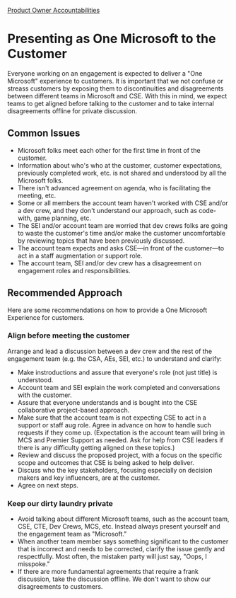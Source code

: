 [Product Owner Accountabilities](../POAccountabilities)

# Presenting as One Microsoft to the Customer

Everyone working on an engagement is expected to deliver a "One Microsoft" experience to customers. It is important that we not confuse or streass customers by exposing them to discontinuities and disagreements between different teams in Microsoft and CSE. With this in mind, we expect teams to get aligned before talking to the customer and to take internal disagreements offline for private discussion.

## Common Issues

- Microsoft folks meet each other for the first time in front of the customer. 
- Information about who's who at the customer, customer expectations, previously completed work, etc. is not shared and understood by all the Microsoft folks.
- There isn't advanced agreement on agenda, who is facilitating the meeting, etc.
- Some or all members the account team haven't worked with CSE and/or a dev crew, and they don't understand our approach, such as code-with, game planning, etc.
- The SEI and/or account team are worried that dev crews folks are going to waste the customer's time and/or make the customer uncomfortable by reviewing topics that have been previously discussed.
- The account team expects and asks CSE&mdash;in front of the customer&mdash;to act in a staff augmentation or support role.
- The account team, SEI and/or dev crew has a disagreement on engagement roles and responsibilities.  

## Recommended Approach

Here are some recommendations on how to provide a One Microsoft Experience for customers.

### Align before meeting the customer
Arrange and lead a discussion between a dev crew and the rest of the engagement team (e.g. the CSA, AEs, SEI, etc.) to understand and clarify:

- Make instroductions and assure that everyone's role (not just title) is understood.
- Account team and SEI explain the work completed and conversations with the customer.
- Assure that everyone understands and is bought into the CSE collaborative project-based approach. 
- Make sure that the account team is not expecting CSE to act in a support or staff aug role. Agree in advance on how to handle such requests if they come up. (Expectation is the account team will bring in MCS and Premier Support as needed. Ask for help from CSE leaders if there is any difficulty getting aligned on these topics.)
- Review and discuss the proposed project, with a focus on the specific scope and outcomes that CSE is being asked to help deliver.
- Discuss who the key stakeholders, focusing especially on decision makers and key influencers, are at the customer.
- Agree on next steps.

### Keep our dirty laundry private

- Avoid talking about different Microsoft teams, such as the account team, CSE, CTE, Dev Crews, MCS, etc. Instead always present yourself and the engagement team as "Microsoft."
- When another team member says something significant to the customer that is incorrect and needs to be corrected, clarify the issue gently and respectfully. Most often, the mistaken party will just say, "Oops, I misspoke."
- If there are more fundamental agreements that require a frank discussion, take the discussion offline. We don't want to show our disagreements to customers.